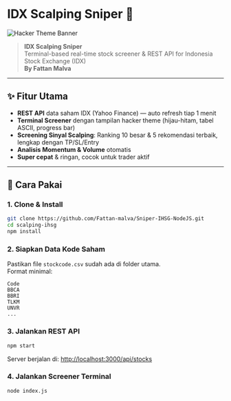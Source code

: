 # IDX Scalping Sniper 🚀

![Hacker Theme Banner](https://user-images.githubusercontent.com/674621/210176084-6d8b5b8e-6b9e-4e7a-8b6e-2e7e8c2e7b3d.png)

> **IDX Scalping Sniper**  
> Terminal-based real-time stock screener & REST API for Indonesia Stock Exchange (IDX)  
> **By Fattan Malva**

---

## ✨ Fitur Utama

- **REST API** data saham IDX (Yahoo Finance) — auto refresh tiap 1 menit
- **Terminal Screener** dengan tampilan hacker theme (hijau-hitam, tabel ASCII, progress bar)
- **Screening Sinyal Scalping**: Ranking 10 besar & 5 rekomendasi terbaik, lengkap dengan TP/SL/Entry
- **Analisis Momentum & Volume** otomatis
- **Super cepat** & ringan, cocok untuk trader aktif

---

## 🚦 Cara Pakai

### 1. Clone & Install

```bash
git clone https://github.com/Fattan-malva/Sniper-IHSG-NodeJS.git
cd scalping-ihsg
npm install
```

### 2. Siapkan Data Kode Saham

Pastikan file `stockcode.csv` sudah ada di folder utama.  
Format minimal:
```
Code
BBCA
BBRI
TLKM
UNVR
...
```

### 3. Jalankan REST API

```bash
npm start
```
Server berjalan di: [http://localhost:3000/api/stocks](http://localhost:3000/api/stocks)

### 4. Jalankan Screener Terminal

```bash
node index.js
```